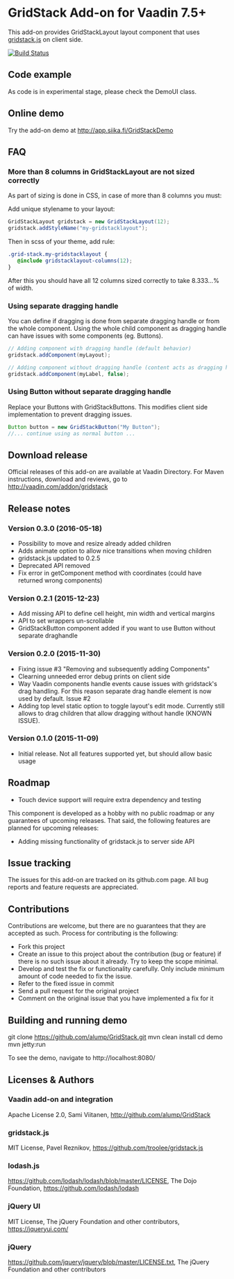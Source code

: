 # GridStack Add-on for Vaadin 7.5+

This add-on provides GridStackLayout layout component that uses [gridstack.js](https://github.com/troolee/gridstack.js) on client side.

[![Build Status](http://siika.fi:8888/jenkins/job/GridStack%20(Vaadin)/badge/icon)](http://siika.fi:8888/jenkins/job/GridStack%20(Vaadin)/)

## Code example

As code is in experimental stage, please check the DemoUI class.

## Online demo

Try the add-on demo at http://app.siika.fi/GridStackDemo

## FAQ

### More than 8 columns in GridStackLayout are not sized correctly
As part of sizing is done in CSS, in case of more than 8 columns you must:

Add unique stylename to your layout:

```java
GridStackLayout gridstack = new GridStackLayout(12);
gridstack.addStyleName("my-gridstacklayout");
```

Then in scss of your theme, add rule:

```scss
.grid-stack.my-gridstacklayout {
   @include gridstacklayout-columns(12);
}
```

After this you should have all 12 columns sized correctly to take 8.333...% of width.

### Using separate dragging handle
You can define if dragging is done from separate dragging handle or from the whole component. Using the whole child
component as dragging handle can have issues with some components (eg. Buttons).

```java
// Adding component with dragging handle (default behavior)
gridstack.addComponent(myLayout);

// Adding component without dragging handle (content acts as dragging handle)
gridstack.addComponent(myLabel, false);
```

### Using Button without separate dragging handle
Replace your Buttons with GridStackButtons. This modifies client side implementation to prevent dragging issues.
 
```java
Button button = new GridStackButton("My Button");
//... continue using as normal button ... 
```

## Download release

Official releases of this add-on are available at Vaadin Directory. For Maven instructions, download and reviews, go to http://vaadin.com/addon/gridstack

## Release notes

### Version 0.3.0 (2016-05-18)
- Possibility to move and resize already added children
- Adds animate option to allow nice transitions when moving children
- gridstack.js updated to 0.2.5
- Deprecated API removed
- Fix error in getComponent method with coordinates (could have returned wrong components)

### Version 0.2.1 (2015-12-23)
- Add missing API to define cell height, min width and vertical margins
- API to set wrappers un-scrollable
- GridStackButton component added if you want to use Button without separate draghandle

### Version 0.2.0 (2015-11-30)
- Fixing issue #3 "Removing and subsequently adding Components"
- Clearning unneeded error debug prints on client side
- Way Vaadin components handle events cause issues with gridstack's drag handling. For this reason separate drag handle element is now used by default. Issue #2 
- Adding top level static option to toggle layout's edit mode. Currently still allows to drag children that allow dragging without handle (KNOWN ISSUE).

### Version 0.1.0 (2015-11-09)
- Initial release. Not all features supported yet, but should allow basic usage

## Roadmap
- Touch device support will require extra dependency and testing

This component is developed as a hobby with no public roadmap or any guarantees of upcoming releases. That said, the following features are planned for upcoming releases:
- Adding missing functionality of gridstack.js to server side API

## Issue tracking

The issues for this add-on are tracked on its github.com page. All bug reports and feature requests are appreciated. 

## Contributions

Contributions are welcome, but there are no guarantees that they are accepted as such. Process for contributing is the following:
- Fork this project
- Create an issue to this project about the contribution (bug or feature) if there is no such issue about it already. Try to keep the scope minimal.
- Develop and test the fix or functionality carefully. Only include minimum amount of code needed to fix the issue.
- Refer to the fixed issue in commit
- Send a pull request for the original project
- Comment on the original issue that you have implemented a fix for it

## Building and running demo

git clone https://github.com/alump/GridStack.git
mvn clean install
cd demo
mvn jetty:run

To see the demo, navigate to http://localhost:8080/

## Licenses & Authors

### Vaadin add-on and integration
Apache License 2.0, Sami Viitanen, http://github.com/alump/GridStack

### gridstack.js
MIT License, Pavel Reznikov, https://github.com/troolee/gridstack.js

### lodash.js
https://github.com/lodash/lodash/blob/master/LICENSE, The Dojo Foundation, https://github.com/lodash/lodash

### jQuery UI
MIT License, The jQuery Foundation and other contributors, https://jqueryui.com/

### jQuery
https://github.com/jquery/jquery/blob/master/LICENSE.txt, The jQuery Foundation and other contributors
